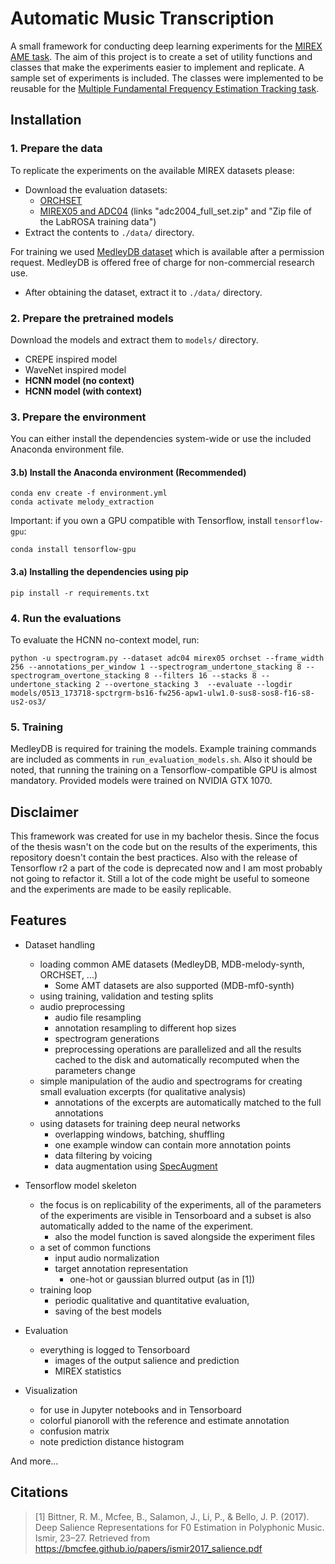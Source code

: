 # Automatic Music Transcription

A small framework for conducting deep learning experiments for the [MIREX AME task](https://www.music-ir.org/mirex/wiki/2019:Audio_Melody_Extraction). The aim of this project is to create a set of utility functions and classes that make the experiments easier to implement and replicate. A sample set of experiments is included. The classes were implemented to be reusable for the [Multiple Fundamental Frequency Estimation Tracking task](https://www.music-ir.org/mirex/wiki/2019:Multiple_Fundamental_Frequency_Estimation_%26_Tracking).

<!-- ![piano roll](docs/pianoroll.png) -->

## Installation

### 1. Prepare the data

To replicate the experiments on the available MIREX datasets please:

- Download the evaluation datasets:
    - [ORCHSET](https://www.upf.edu/web/mtg/orchset)
    - [MIREX05 and ADC04](https://labrosa.ee.columbia.edu/projects/melody/) (links "adc2004_full_set.zip" and "Zip file of the LabROSA training data")
- Extract the contents to `./data/` directory.

For training we used [MedleyDB dataset](https://medleydb.weebly.com/) which is available after a permission request. MedleyDB is offered free of charge for non-commercial research use.
- After obtaining the dataset, extract it to `./data/` directory.

### 2. Prepare the pretrained models

Download the models and extract them to `models/` directory.
- CREPE inspired model
- WaveNet inspired model
- **HCNN model (no context)**
- **HCNN model (with context)**

### 3. Prepare the environment

You can either install the dependencies system-wide or use the included Anaconda environment file.

#### 3.b) Install the Anaconda environment (Recommended)

    conda env create -f environment.yml
    conda activate melody_extraction

Important: if you own a GPU compatible with Tensorflow, install `tensorflow-gpu`:

    conda install tensorflow-gpu

#### 3.a) Installing the dependencies using pip

    pip install -r requirements.txt

### 4. Run the evaluations

To evaluate the HCNN no-context model, run:

    python -u spectrogram.py --dataset adc04 mirex05 orchset --frame_width 256 --annotations_per_window 1 --spectrogram_undertone_stacking 8 --spectrogram_overtone_stacking 8 --filters 16 --stacks 8 --undertone_stacking 2 --overtone_stacking 3  --evaluate --logdir models/0513_173718-spctrgrm-bs16-fw256-apw1-ulw1.0-sus8-sos8-f16-s8-us2-os3/

### 5. Training

MedleyDB is required for training the models. Example training commands are included as comments in `run_evaluation_models.sh`. Also it should be noted, that running the training on a Tensorflow-compatible GPU is almost mandatory. Provided models were trained on NVIDIA GTX 1070.


## Disclaimer

This framework was created for use in my bachelor thesis. Since the focus of the thesis wasn't on the code but on the results of the experiments, this repository doesn't contain the best practices. Also with the release of Tensorflow r2 a part of the code is deprecated now and I am most probably not going to refactor it. Still a lot of the code might be useful to someone and the experiments are made to be easily replicable.

## Features
- Dataset handling
    - loading common AME datasets (MedleyDB, MDB-melody-synth, ORCHSET, ...)
        - Some AMT datasets are also supported (MDB-mf0-synth)
    - using training, validation and testing splits
    - audio preprocessing
        - audio file resampling
        - annotation resampling to different hop sizes
        - spectrogram generations
        - preprocessing operations are parallelized and all the results cached to the disk and automatically recomputed when the parameters change
    - simple manipulation of the audio and spectrograms for creating small evaluation excerpts (for qualitative analysis)
        - annotations of the excerpts are automatically matched to the full annotations
    - using datasets for training deep neural networks
        - overlapping windows, batching, shuffling
        - one example window can contain more annotation points
        - data filtering by voicing
        - data augmentation using [SpecAugment](https://arxiv.org/abs/1904.08779)

- Tensorflow model skeleton
    - the focus is on replicability of the experiments, all of the parameters of the experiments are visible in Tensorboard and a subset is also automatically added to the name of the experiment.
        - also the model function is saved alongside the experiment files
    - a set of common functions
        - input audio normalization
        - target annotation representation
            - one-hot or gaussian blurred output (as in [1])
    - training loop
        - periodic qualitative and quantitative evaluation, 
        - saving of the best models

- Evaluation
    - everything is logged to Tensorboard
        - images of the output salience and prediction
        - MIREX statistics

- Visualization
    - for use in Jupyter notebooks and in Tensorboard
    - colorful pianoroll with the reference and estimate annotation
    - confusion matrix
    - note prediction distance histogram

And more...

## Citations

> [1] Bittner, R. M., Mcfee, B., Salamon, J., Li, P., & Bello, J. P. (2017). Deep Salience Representations for F0 Estimation in Polyphonic Music. Ismir, 23–27. Retrieved from https://bmcfee.github.io/papers/ismir2017_salience.pdf